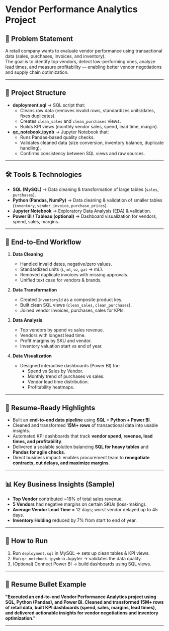 # Vendor Performance Analytics Project

## 📌 Problem Statement
A retail company wants to evaluate vendor performance using transactional data (sales, purchases, invoices, and inventory).  
The goal is to identify top vendors, detect low-performing ones, analyze lead times, and measure profitability — enabling better vendor negotiations and supply chain optimization.

---

## 📂 Project Structure
- **deployment.sql** → SQL script that:
  - Cleans raw data (removes invalid rows, standardizes units/dates, fixes duplicates).
  - Creates `clean_sales` and `clean_purchases` views.
  - Builds KPI views (monthly vendor sales, spend, lead time, margin).
- **qc_notebook.ipynb** → Jupyter Notebook that:
  - Runs Pandas-based quality checks.
  - Validates cleaned data (size conversion, inventory balance, duplicate handling).
  - Confirms consistency between SQL views and raw sources.

---

## 🛠️ Tools & Technologies
- **SQL (MySQL)** → Data cleaning & transformation of large tables (`sales`, `purchases`).
- **Python (Pandas, NumPy)** → Data cleaning & validation of smaller tables (`inventory`, `vendor_invoice`, `purchase_prices`).
- **Jupyter Notebook** → Exploratory Data Analysis (EDA) & validation.
- **Power BI / Tableau (optional)** → Dashboard visualization for vendors, spend, sales, margins.

---

## 🚀 End-to-End Workflow
1. **Data Cleaning**
   - Handled invalid dates, negative/zero values.
   - Standardized units (`L`, `ml`, `oz`, `gal` → mL).
   - Removed duplicate invoices with missing approvals.
   - Unified text case for vendors & brands.

2. **Data Transformation**
   - Created `InventoryId` as a composite product key.
   - Built clean SQL views (`clean_sales`, `clean_purchases`).
   - Joined vendor invoices, purchases, sales for KPIs.

3. **Data Analysis**
   - Top vendors by spend vs sales revenue.
   - Vendors with longest lead time.
   - Profit margins by SKU and vendor.
   - Inventory valuation start vs end of year.

4. **Data Visualization**
   - Designed interactive dashboards (Power BI) for:
     - Spend vs Sales by Vendor.
     - Monthly trend of purchases vs sales.
     - Vendor lead time distribution.
     - Profitability heatmaps.

---

## 🎯 Resume-Ready Highlights
- Built an **end-to-end data pipeline** using **SQL + Python + Power BI**.
- Cleaned and transformed **15M+ rows** of transactional data into usable insights.
- Automated KPI dashboards that track **vendor spend, revenue, lead times, and profitability**.
- Delivered a scalable solution balancing **SQL for heavy tables** and **Pandas for agile checks**.
- Direct business impact: enables procurement team to **renegotiate contracts, cut delays, and maximize margins**.

---

## 📊 Key Business Insights (Sample)
- **Top Vendor** contributed ~18% of total sales revenue.
- **5 Vendors** had negative margins on certain SKUs (loss-making).
- **Average Vendor Lead Time** = 12 days; worst vendor delayed up to 45 days.
- **Inventory Holding** reduced by 7% from start to end of year.

---

## 🔗 How to Run
1. Run `deployment.sql` in MySQL → sets up clean tables & KPI views.
2. Run `qc_notebook.ipynb` in Jupyter → validates the data quality.
3. (Optional) Connect Power BI → build dashboards using SQL views.

---

## 👔 Resume Bullet Example
**"Executed an end-to-end Vendor Performance Analytics project using SQL, Python (Pandas), and Power BI. Cleaned and transformed 15M+ rows of retail data, built KPI dashboards (spend, sales, margins, lead times), and delivered actionable insights for vendor negotiations and inventory optimization."**

---
